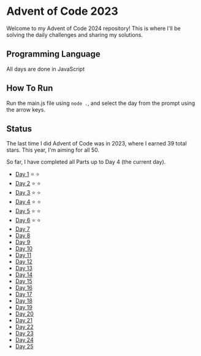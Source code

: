 # Advent of Code 2023

Welcome to my Advent of Code 2024 repository! This is where I'll be solving the daily challenges and sharing my solutions.

## Programming Language

All days are done in JavaScript

## How To Run

Run the main.js file using `node .`, and select the day from the prompt using the arrow keys.

## Status

The last time I did Advent of Code was in 2023, where I earned 39 total stars. This year, I'm aiming for all 50.

So far, I have completed all Parts up to Day 4 (the current day).

- [Day 1](/Day1/day1.js) ⭐ ⭐
- [Day 2](/Day2/day2.js) ⭐ ⭐
- [Day 3](/Day3/day3.js) ⭐ ⭐
- [Day 4](/Day4/day4.js) ⭐ ⭐
- [Day 5](/Day5/day5.js) ⭐ ⭐
- [Day 6](/Day6/day6.js) ⭐ ⭐
- [Day 7](/Day7/day7.js)
- [Day 8](/Day8/day8.js)
- [Day 9](/Day9/day9.js)
- [Day 10](/Day10/day10.js)
- [Day 11](/Day11/day11.js)
- [Day 12](/Day12/day12.js)
- [Day 13](/Day13/day13.js)
- [Day 14](/Day14/day14.js)
- [Day 15](/Day15/day15.js)
- [Day 16](/Day16/day16.js)
- [Day 17](/Day17/day17.js)
- [Day 18](/Day18/day18.js)
- [Day 19](/Day19/day19.js)
- [Day 20](/Day20/day20.js)
- [Day 21](/Day21/day21.js)
- [Day 22](/Day22/day22.js)
- [Day 23](/Day23/day23.js)
- [Day 24](/Day24/day24.js)
- [Day 25](/Day25/day25.js)
